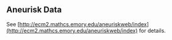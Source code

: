 ## Aneurisk Data
See [http://ecm2.mathcs.emory.edu/aneuriskweb/index](http://ecm2.mathcs.emory.edu/aneuriskweb/index) for details. 
